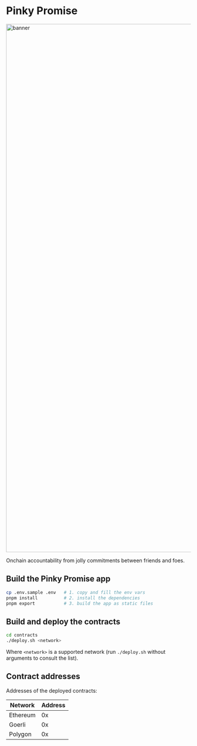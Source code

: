 # Pinky Promise

<img width="1440" alt="banner" src="https://user-images.githubusercontent.com/36158/230726389-c8bba5e8-88d5-4e26-8e17-9c9f35825b76.png">

Onchain accountability from jolly commitments between friends and foes.

## Build the Pinky Promise app

```sh
cp .env.sample .env   # 1. copy and fill the env vars
pnpm install          # 2. install the dependencies
pnpm export           # 3. build the app as static files
```

## Build and deploy the contracts

```sh
cd contracts
./deploy.sh <network>
```

Where `<network>` is a supported network (run `./deploy.sh` without arguments to consult the list).

## Contract addresses

Addresses of the deployed contracts:

| Network  | Address |
| -------- | ------- |
| Ethereum | 0x      |
| Goerli   | 0x      |
| Polygon  | 0x      |
